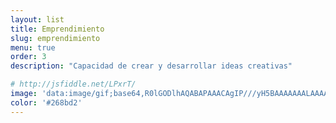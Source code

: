```yaml
---
layout: list
title: Emprendimiento
slug: emprendimiento
menu: true
order: 3
description: "Capacidad de crear y desarrollar ideas creativas"

# http://jsfiddle.net/LPxrT/
image: 'data:image/gif;base64,R0lGODlhAQABAPAAACAgIP///yH5BAAAAAAALAAAAAABAAEAAAICRAEAOw=='
color: '#268bd2'
---
```

